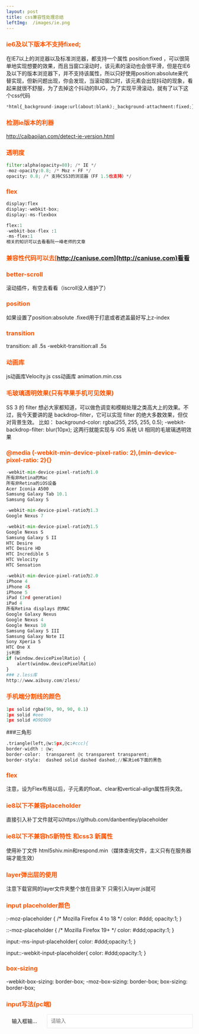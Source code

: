 ```yaml
---
layout: post
title: css兼容性处理总结
leftImg:  /images/ie.png
---
```


<style>
    h3{
        color: #ff5400;
    }
    ::selection { background: #e2eae2; }
    ::-moz-selection { background: #e2eae2; }
    ::-webkit-selection { background: #e2eae2; }
</style>
### ie6及以下版本不支持fixed;
在IE7以上的浏览器以及标准浏览器，都支持一个属性 position:fixed ，可以很简单地实现想要的效果，而且当窗口滚动时，该元素的滚动也会很平滑，但是在IE6及以下的版本浏览器下，并不支持该属性，所以只好使用position:absolute来代替实现，但新问题出现，你会发现，当滚动窗口时，该元素会出现抖动的现象，看起来就很不舒服，为了去掉这个抖动的BUG，为了实现平滑滚动，就有了以下这个css代码
``` python
*html{_background-image:url(about:blank);_background-attachment:fixed;}
```
### 检测ie版本的利器
http://caibaojian.com/detect-ie-version.html
### 透明度
``` python
filter:alpha(opacity=80); /* IE */
-moz-opacity:0.8; /* Moz + FF */
opacity: 0.8; /* 支持CSS3的浏览器（FF 1.5也支持）*/
```
### flex
``` python
display:flex
display:-webkit-box;
display:-ms-flexbox
```
``` python
flex:1
-webkit-box-flex :1
-ms-flex:1
相关的知识可以去看看阮一峰老师的文章
```
### 兼容性代码可以去[http://caniuse.com](http://caniuse.com)看看
### better-scroll
滚动插件，有空去看看（iscroll没人维护了）
### position
如果设置了position:absolute .fixed用于打底或者遮盖最好写上z-index
### transition
transition: all .5s
-webkit-transition:all .5s
### 动画库
js动画库Velocity.js
css动画库 animation.min.css
### 毛玻璃透明效果(只有苹果手机可见效果)
SS 3 的 filter 想必大家都知道，可以做色调变和模糊处理之类高大上的效果。不过，我今天要讲的是 backdrop-filter，它可以实现 filter 的绝大多数效果，但仅对背景生效。
比如：
background-color: rgba(255, 255, 255, 0.5);
-webkit-backdrop-filter: blur(10px);
这两行就能实现与 iOS 系统 UI 相同的毛玻璃透明效果
### @media (-webkit-min-device-pixel-ratio: 2),(min-device-pixel-ratio: 2){}
``` python
-webkit-min-device-pixel-ratio为1.0
所有非Retina的Mac
所有非Retina的iOS设备
Acer Iconia A500
Samsung Galaxy Tab 10.1
Samsung Galaxy S

-webkit-min-device-pixel-ratio为1.3
Google Nexus 7

-webkit-min-device-pixel-ratio为1.5
Google Nexus S
Samsung Galaxy S II
HTC Desire
HTC Desire HD
HTC Incredible S
HTC Velocity
HTC Sensation

-webkit-min-device-pixel-ratio为2.0
iPhone 4
iPhone 4S
iPhone 5
iPad (3rd generation)
iPad 4
所有Retina displays 的MAC
Google Galaxy Nexus
Google Nexus 4
Google Nexus 10
Samsung Galaxy S III
Samsung Galaxy Note II
Sony Xperia S
HTC One X
js判断
if (window.devicePixelRatio) {
    alert(window.devicePixelRatio)
}
### z.less库
http://www.aibusy.com/zless/
```
### 手机端分割线的颜色
``` python
1px solid rgba(90, 90, 90, 0.1)
1px solid #eee
1px solid #D9D9D9
```
###三角形
``` python
.triangle(left,@w:5px,@c:#ccc){
border-width : @w;
border-color:  transparent @c transparent transparent;
border-style:  dashed solid dashed dashed;//解决ie6下面的黑色
```
### flex
注意，设为Flex布局以后，子元素的float、clear和vertical-align属性将失效。
### ie8以下不兼容placeholder
直接引入补丁文件就可以https://github.com/danbentley/placeholder
### ie8以下不兼容h5新特性 和css3 新属性
使用补丁文件
html5shiv.min和respond.min（媒体查询文件，主义只有在服务器端才能生效）
### layer弹出层的使用
注意下载官网的layer文件夹整个放在目录下 只需引入layer.js就可
### input placeholder颜色
:-moz-placeholder { /* Mozilla Firefox 4 to 18 */
    color: #ddd; opacity:1;
}

::-moz-placeholder { /* Mozilla Firefox 19+ */
    color: #ddd;opacity:1;
}

input:-ms-input-placeholder{
    color: #ddd;opacity:1;
}

input::-webkit-input-placeholder{
    color: #ddd;opacity:1;
}
### box-sizing
-webkit-box-sizing: border-box;
-moz-box-sizing: border-box;
box-sizing: border-box;
### input写法(pc端)
<div class="layui-form-item">
    <label class="layui-form-label">输入框输入框输入框输入框输入框输入框</label>
    <div class="layui-input-block">
      <input type="text" name="" placeholder="请输入" autocomplete="off" class="layui-input">
    </div>
  </div>
  <style>
  .layui-form-item {
      margin-bottom: 15px;
      clear: both;

  }
   .layui-form-item:after {
       content: '\20';
       clear: both;
       display: block;
       height: 0;
   }
   .layui-form-label{
    text-overflow: ellipsis;
        overflow: hidden;
        white-space: nowrap;
        float: left;
            display: block;
            padding: 9px 15px;
            width: 80px;
            font-weight: 400;
            text-align: right;
            line-height: 20px;
                position: relative;
   }
   .layui-input-block {
       margin-left: 110px;
       min-height: 36px;
   }
   .layui-input {
       display: block;
       width: 100%;
       padding-left: 10px;
       height: 38px;
           line-height: 38px;
           line-height: 36px\9;
           border: 1px solid #e6e6e6;
           background-color: #fff;
           border-radius: 2px;
           outline: 0;
           -webkit-box-sizing: border-box!important;
           -moz-box-sizing: border-box!important;
           box-sizing: border-box!important;
   }
  </style>
